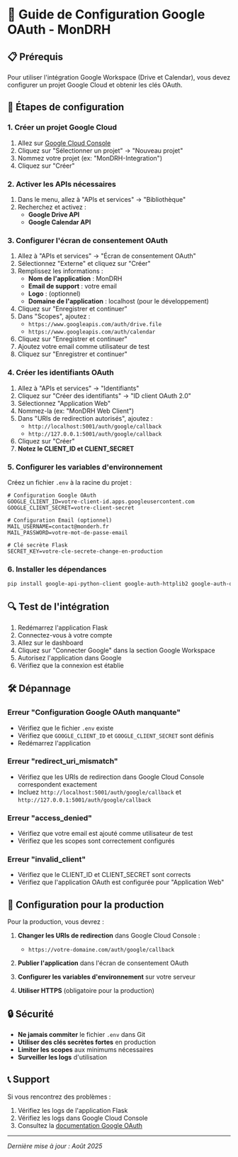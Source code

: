 # 🔧 Guide de Configuration Google OAuth - MonDRH

## 📋 Prérequis

Pour utiliser l'intégration Google Workspace (Drive et Calendar), vous devez configurer un projet Google Cloud et obtenir les clés OAuth.

## 🚀 Étapes de configuration

### 1. Créer un projet Google Cloud

1. Allez sur [Google Cloud Console](https://console.cloud.google.com/)
2. Cliquez sur "Sélectionner un projet" → "Nouveau projet"
3. Nommez votre projet (ex: "MonDRH-Integration")
4. Cliquez sur "Créer"

### 2. Activer les APIs nécessaires

1. Dans le menu, allez à "APIs et services" → "Bibliothèque"
2. Recherchez et activez :
   - **Google Drive API**
   - **Google Calendar API**

### 3. Configurer l'écran de consentement OAuth

1. Allez à "APIs et services" → "Écran de consentement OAuth"
2. Sélectionnez "Externe" et cliquez sur "Créer"
3. Remplissez les informations :
   - **Nom de l'application** : MonDRH
   - **Email de support** : votre email
   - **Logo** : (optionnel)
   - **Domaine de l'application** : localhost (pour le développement)
4. Cliquez sur "Enregistrer et continuer"
5. Dans "Scopes", ajoutez :
   - `https://www.googleapis.com/auth/drive.file`
   - `https://www.googleapis.com/auth/calendar`
6. Cliquez sur "Enregistrer et continuer"
7. Ajoutez votre email comme utilisateur de test
8. Cliquez sur "Enregistrer et continuer"

### 4. Créer les identifiants OAuth

1. Allez à "APIs et services" → "Identifiants"
2. Cliquez sur "Créer des identifiants" → "ID client OAuth 2.0"
3. Sélectionnez "Application Web"
4. Nommez-la (ex: "MonDRH Web Client")
5. Dans "URIs de redirection autorisés", ajoutez :
   - `http://localhost:5001/auth/google/callback`
   - `http://127.0.0.1:5001/auth/google/callback`
6. Cliquez sur "Créer"
7. **Notez le CLIENT_ID et CLIENT_SECRET**

### 5. Configurer les variables d'environnement

Créez un fichier `.env` à la racine du projet :

```env
# Configuration Google OAuth
GOOGLE_CLIENT_ID=votre-client-id.apps.googleusercontent.com
GOOGLE_CLIENT_SECRET=votre-client-secret

# Configuration Email (optionnel)
MAIL_USERNAME=contact@monderh.fr
MAIL_PASSWORD=votre-mot-de-passe-email

# Clé secrète Flask
SECRET_KEY=votre-cle-secrete-change-en-production
```

### 6. Installer les dépendances

```bash
pip install google-api-python-client google-auth-httplib2 google-auth-oauthlib google-auth
```

## 🔍 Test de l'intégration

1. Redémarrez l'application Flask
2. Connectez-vous à votre compte
3. Allez sur le dashboard
4. Cliquez sur "Connecter Google" dans la section Google Workspace
5. Autorisez l'application dans Google
6. Vérifiez que la connexion est établie

## 🛠️ Dépannage

### Erreur "Configuration Google OAuth manquante"
- Vérifiez que le fichier `.env` existe
- Vérifiez que `GOOGLE_CLIENT_ID` et `GOOGLE_CLIENT_SECRET` sont définis
- Redémarrez l'application

### Erreur "redirect_uri_mismatch"
- Vérifiez que les URIs de redirection dans Google Cloud Console correspondent exactement
- Incluez `http://localhost:5001/auth/google/callback` et `http://127.0.0.1:5001/auth/google/callback`

### Erreur "access_denied"
- Vérifiez que votre email est ajouté comme utilisateur de test
- Vérifiez que les scopes sont correctement configurés

### Erreur "invalid_client"
- Vérifiez que le CLIENT_ID et CLIENT_SECRET sont corrects
- Vérifiez que l'application OAuth est configurée pour "Application Web"

## 📱 Configuration pour la production

Pour la production, vous devrez :

1. **Changer les URIs de redirection** dans Google Cloud Console :
   - `https://votre-domaine.com/auth/google/callback`

2. **Publier l'application** dans l'écran de consentement OAuth

3. **Configurer les variables d'environnement** sur votre serveur

4. **Utiliser HTTPS** (obligatoire pour la production)

## 🔒 Sécurité

- **Ne jamais commiter** le fichier `.env` dans Git
- **Utiliser des clés secrètes fortes** en production
- **Limiter les scopes** aux minimums nécessaires
- **Surveiller les logs** d'utilisation

## 📞 Support

Si vous rencontrez des problèmes :

1. Vérifiez les logs de l'application Flask
2. Vérifiez les logs dans Google Cloud Console
3. Consultez la [documentation Google OAuth](https://developers.google.com/identity/protocols/oauth2)

---

*Dernière mise à jour : Août 2025* 